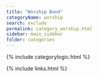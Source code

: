 ```yaml
---
title: "Worship Band"
categoryName: worship
search: exclude
permalink: category_worship.html
sidebar: main_sidebar
folder: categories
---
```

{% include categorylogic.html %}

{% include links.html %}
